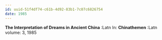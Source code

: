 ```yaml
---
id: uuid-51f4df74-c61b-4d92-83b1-7c07c6826754
date: 1985
---
```


**The Interpretation of Dreams in Ancient China** :Latn
In: 
**Chinathemen** :Latn
volume: 3, 1985